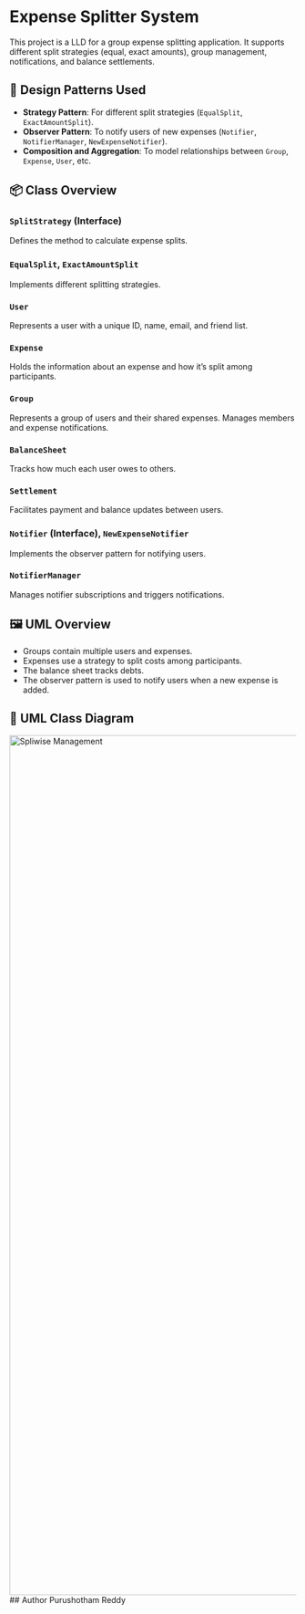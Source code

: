 
# Expense Splitter System

This project is a LLD for a group expense splitting application. It supports different split strategies (equal, exact amounts), group management, notifications, and balance settlements.

## 🧠 Design Patterns Used

- **Strategy Pattern**: For different split strategies (`EqualSplit`, `ExactAmountSplit`).
- **Observer Pattern**: To notify users of new expenses (`Notifier`, `NotifierManager`, `NewExpenseNotifier`).
- **Composition and Aggregation**: To model relationships between `Group`, `Expense`, `User`, etc.

## 📦 Class Overview

### `SplitStrategy` (Interface)
Defines the method to calculate expense splits.

### `EqualSplit`, `ExactAmountSplit`
Implements different splitting strategies.

### `User`
Represents a user with a unique ID, name, email, and friend list.

### `Expense`
Holds the information about an expense and how it’s split among participants.

### `Group`
Represents a group of users and their shared expenses. Manages members and expense notifications.

### `BalanceSheet`
Tracks how much each user owes to others.

### `Settlement`
Facilitates payment and balance updates between users.

### `Notifier` (Interface), `NewExpenseNotifier`
Implements the observer pattern for notifying users.

### `NotifierManager`
Manages notifier subscriptions and triggers notifications.

## 🖼️ UML Overview

- Groups contain multiple users and expenses.
- Expenses use a strategy to split costs among participants.
- The balance sheet tracks debts.
- The observer pattern is used to notify users when a new expense is added.

## 📄 UML Class Diagram

<img width="1152" height="1508" alt="Spliwise Management" src="https://github.com/user-attachments/assets/52a111bf-9d6c-4fc9-8be4-014bd8552af5" />
## Author 
Purushotham Reddy 

